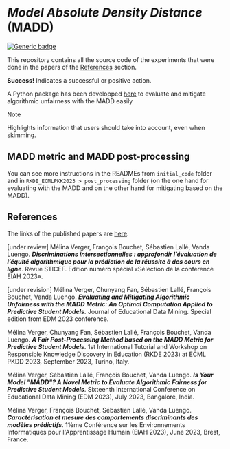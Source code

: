 # *Model Absolute Density Distance* (MADD)

[![Generic badge](https://img.shields.io/badge/python-3.10.4-green.svg)](https://shields.io/)

This repository contains all the source code of the experiments that were done in the papers of the [References](#references) section.

<div class="alert alert-success">
  <strong>Success!</strong> Indicates a successful or positive action.
</div>

A Python package has been developped [here](https://pypi.org/project/maddlib/) to evaluate and mitigate algorithmic unfairness with the MADD easily

> [!NOTE]  
> Highlights information that users should take into account, even when skimming.

## MADD metric and MADD post-processing

You can see more instructions in the READMEs from `initial_code` folder and in `RKDE_ECMLPKK2023 > post_processing` folder (on the one hand for evaluating with the MADD and on the other hand for mitigating based on the MADD).

## References

The links of the published papers are [here](https://melinaverger.github.io/).

[under review] Mélina Verger, François Bouchet, Sébastien Lallé, Vanda Luengo. ***Discriminations intersectionnelles : approfondir l’évaluation de l’équité algorithmique pour la prédiction de la réussite à des cours en ligne***. Revue STICEF. Edition numéro spécial «Sélection de la conférence EIAH 2023».

[under revision] Mélina Verger, Chunyang Fan, Sébastien Lallé, François Bouchet, Vanda Luengo. ***Evaluating and Mitigating Algorithmic Unfairness with the MADD Metric: An Optimal Computation Applied to Predictive Student Models***. Journal of Educational Data Mining. Special edition from EDM 2023 conference.

Mélina Verger, Chunyang Fan, Sébastien Lallé, François Bouchet, Vanda Luengo. ***A Fair Post-Processing Method based on the MADD Metric for Predictive Student Models***. 1st International Tutorial and Workshop on Responsible Knowledge Discovery in Education (RKDE 2023) at ECML PKDD 2023, September 2023, Turino, Italy.

Mélina Verger, Sébastien Lallé, François Bouchet, Vanda Luengo. ***Is Your Model "MADD"? A Novel Metric to Evaluate Algorithmic Fairness for Predictive Student Models***. Sixteenth International Conference on Educational Data Mining (EDM 2023), July 2023, Bangalore, India.

Mélina Verger, François Bouchet, Sébastien Lallé, Vanda Luengo. ***Caractérisation et mesure des comportements discriminants des modèles prédictifs***. 11ème Conférence sur les Environnements Informatiques pour l'Apprentissage Humain (EIAH 2023), June 2023, Brest, France.
